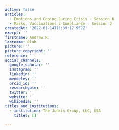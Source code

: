 ```yaml
---
active: false
articles:
  - Emotions and Coping During Crisis - Session 6
  - Masks, Vaccinations & Compliance - Session 2
createdAt: '2022-01-14T16:39:17.952Z'
exerpt: ''
firstname: Andrew R.
lastname: Olah
picture: ''
picture_copyright: ''
reference: ''
social_channels:
  google_scholar: ''
  instagram: ''
  linkedin: ''
  mendeley: ''
  orcid_id: ''
  researchgate: ''
  twitter: ''
  website: ''
  wikipedia: ''
titles_and_institutions:
  - institution: The Junkin Group, LLC, USA
    titles: []

---
```

